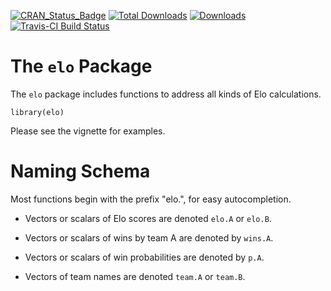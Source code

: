 
[![CRAN_Status_Badge](http://www.r-pkg.org/badges/version/elo)](https://cran.r-project.org/package=elo)
[![Total Downloads](http://cranlogs.r-pkg.org/badges/grand-total/elo)](https://cran.r-project.org/package=elo)
[![Downloads](http://cranlogs.r-pkg.org/badges/elo)](https://cran.r-project.org/package=elo)
[![Travis-CI Build Status](https://travis-ci.org/eheinzen/elo.svg?branch=master)](https://travis-ci.org/eheinzen/elo)


# The `elo` Package

The `elo` package includes functions to address all kinds of Elo calculations.

```{r}
library(elo)
```

Please see the vignette for examples.

# Naming Schema

Most functions begin with the prefix "elo.", for easy autocompletion.

- Vectors or scalars of Elo scores are denoted `elo.A` or `elo.B`.

- Vectors or scalars of wins by team A are denoted by `wins.A`.

- Vectors or scalars of win probabilities are denoted by `p.A`.

- Vectors of team names are denoted `team.A` or `team.B`.
